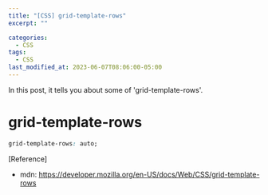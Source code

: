 ```yaml
---
title: "[CSS] grid-template-rows"
excerpt: ""

categories:
  - CSS
tags:
  - CSS
last_modified_at: 2023-06-07T08:06:00-05:00
---
```


In this post, it tells you about some of 'grid-template-rows'.

# grid-template-rows

```css
grid-template-rows: auto;
```

[Reference]

- mdn: <https://developer.mozilla.org/en-US/docs/Web/CSS/grid-template-rows>
